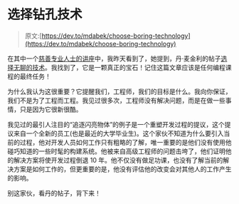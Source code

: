 # 选择钻孔技术

> 原文:[https://dev.to/mdabek/choose-boring-technology](https://dev.to/mdabek/choose-boring-technology)

在其中一个[慈善专业人士的讲座](https://dev.to/ben/charity-majors-is-my-spirit-animal)中，我昨天看到了，她提到，丹·麦金利的帖子[选择无聊的技术](http://mcfunley.com/choose-boring-technology)。我找到了，它是一颗真正的宝石！记住这篇文章应该是任何编程课程的最终任务！

为什么我认为这很重要？它提醒我们，工程师，我们的目标是什么。我向你保证，我们不是为了工程而工程。我见过很多次，工程师没有解决问题，而是在做一些事情，只是因为它很新很酷。

我见过的最引人注目的“追逐闪亮物体”的例子是一个重塑开发过程的提议，这个提议来自一个全新的员工(也是最近的大学毕业生)。这个家伙不知道为什么要引入当前的过程，他对开发人员如何工作只有粗略的了解，唯一重要的是他们没有使用他碰巧知道的一些时髦的构建系统。他被来自高级工程师的问题击垮了，他们证明他的解决方案将使开发过程倒退 10 年。他不仅没有做足功课，也没有了解当前的解决方案是如何工作的，但更重要的是，他没有评估他的改变会对其他人的工作产生的影响。

别这家伙，看丹的帖子，背下来！